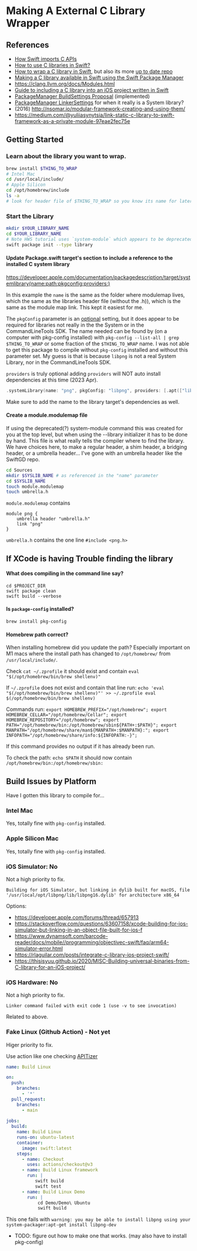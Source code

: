 
# Making A External C Library Wrapper

## References
- [How Swift imports C APIs](https://github.com/apple/swift/blob/main/docs/HowSwiftImportsCAPIs.md)
- [How to use C libraries in Swift?](https://theswiftdev.com/how-to-use-c-libraries-in-swift/)
-  [How to wrap a C library in Swift](https://www.hackingwithswift.com/articles/87/how-to-wrap-a-c-library-in-swift), but also its more [up to date repo](https://github.com/twostraws/SwiftGD)
- [Making a C library available in Swift using the Swift Package Manager](https://rderik.com/blog/making-a-c-library-available-in-swift-using-the-swift-package/)
- <https://clang.llvm.org/docs/Modules.html>
- [Guide to including a C library into an iOS project written in Swift](https://rlaguilar.com/posts/integrate-c-library-ios-project-swift/)
- [PackageManager BuildSettings Proposal](https://github.com/apple/swift-evolution/blob/main/proposals/0238-package-manager-build-settings.md) (implemented)
- [PackageManager LinkerSettings](https://developer.apple.com/documentation/packagedescription/linkersetting) for when it really is a System library? 
- (2016) http://nsomar.io/modular-framework-creating-and-using-them/
- https://medium.com/@yuliiasynytsia/link-static-c-library-to-swift-framework-as-a-private-module-97eae2fec75e



## Getting Started

### Learn about the library you want to wrap.

```zsh
brew install $THING_TO_WRAP 
# Intel Mac
cd /usr/local/include/
# Apple Silicon
cd /opt/homebrew/include
ls -a 
# look for header file of $THING_TO_WRAP so you know its name for later. 
```

### Start the Library 

```zsh
mkdir $YOUR_LIBRARY_NAME
cd $YOUR_LIBRARY_NAME
# Note HWS tutorial uses `system-module` which appears to be deprecated. 
swift package init --type library 
```

#### Update Package.swift target's section to include a reference to the installed C system library

<https://developer.apple.com/documentation/packagedescription/target/systemlibrary(name:path:pkgconfig:providers:)>

In this example the `name` is the same as the folder where modulemap lives, which the same as the libraries header file (without the .h)), which is the same as the module map link. This kept it easiest for me. 

The `pkgConfig` parameter is an [optional](https://developer.apple.com/documentation/packagedescription/target/systemlibrary(name:path:pkgconfig:providers:)) setting, but it does appear to be required for libraries not really in the the System or in the CommandLineTools SDK. The name needed can be found by (on a computer with pkg-config installed) with `pkg-config --list-all | grep $THING_TO_WRAP` or some fraction of the `$THING_TO_WRAP` name. I was not able to get this package to compile without `pkg-config` installed and without this parameter set. My guess is that is because `libpng` is not a real System Library, nor in the CommandLineTools SDK.

`providers` is truly optional adding `providers` will NOT auto install dependencies at this time (2023 Apr). 

```swift
.systemLibrary(name: "png", pkgConfig: "libpng", providers: [.apt(["libpng-dev"]), .brew(["libpng"])]),
```

Make sure to add the name to the library target's dependencies as well. 

#### Create a module.modulemap file

If using the deprecated(?) system-module command this was created for you at the top level, but when using the --library initializer it has to be done by hand. This file is what really tells the compiler where to find the library. We have choices here, to make a regular header, a shim header, a bridging header, or a umbrella header... I've gone with an umbrella header like the SwiftGD repo. 

```zsh
cd Sources
mkdir $SYSLIB_NAME # as referenced in the "name" parameter
cd $SYSLIB_NAME
touch module.modulemap
touch umbrella.h
```

`module.modulemap` contains

```
module png {
    umbrella header "umbrella.h"
    link "png"
}
```

`umbrella.h` contains the one line `#include <png.h>`


## If XCode is having Trouble finding the library

#### What does compiling in the command line say?

```
cd $PROJECT_DIR
swift package clean
swift build --verbose
```

#### Is `package-config` installed? 

`brew install pkg-config`

#### Homebrew path correct?

When installing homebrew did you update the path? Especially important on M1 macs where the install path has changed to `/opt/homebrew/` from `/usr/local/include/`. 

Check `cat ~/.zprofile` it should exist and contain `eval "$(/opt/homebrew/bin/brew shellenv)"`

If `~/.zprofile` does not exist and contain that line run:
    ```
    echo 'eval "$(/opt/homebrew/bin/brew shellenv)"' >> ~/.zprofile
    eval $(/opt/homebrew/bin/brew shellenv)
    ```

Commands run:
    ```
    export HOMEBREW_PREFIX="/opt/homebrew";
    export HOMEBREW_CELLAR="/opt/homebrew/Cellar";
    export HOMEBREW_REPOSITORY="/opt/homebrew";
    export PATH="/opt/homebrew/bin:/opt/homebrew/sbin${PATH+:$PATH}";
    export MANPATH="/opt/homebrew/share/man${MANPATH+:$MANPATH}:";
    export INFOPATH="/opt/homebrew/share/info:${INFOPATH:-}";
    ```

If this command provides no output if it has already been run. 

To check the path: `echo $PATH` it should now contain `/opt/homebrew/bin:/opt/homebrew/sbin:`

## Build Issues by Platform

Have I gotten this library to compile for... 

### Intel Mac

Yes, totally fine with `pkg-config` installed.

### Apple Silicon Mac

Yes, totally fine with `pkg-config` installed.

### iOS Simulator: No

Not a high priority to fix. 

```
Building for iOS Simulator, but linking in dylib built for macOS, file '/usr/local/opt/libpng/lib/libpng16.dylib' for architecture x86_64
```

Options:

- https://developer.apple.com/forums/thread/657913
- https://stackoverflow.com/questions/63607158/xcode-building-for-ios-simulator-but-linking-in-an-object-file-built-for-ios-f
- https://www.dynamsoft.com/barcode-reader/docs/mobile//programming/objectivec-swift/faq/arm64-simulator-error.html
- https://rlaguilar.com/posts/integrate-c-library-ios-project-swift/
- https://thisisyuu.github.io/2020/MISC-Building-universal-binaries-from-C-library-for-an-iOS-project/

### iOS Hardware: No

Not a high priority to fix. 

```Linker command failed with exit code 1 (use -v to see invocation)```

Related to above.

### Fake Linux (Github Action) - Not yet

Higer priority to fix. 

Use action like one checking [APITizer](https://github.com/carlynorama/APItizer/actions)

```yml
name: Build Linux

on:
  push:
    branches:
      - '*'
  pull_request:
    branches:
      - main
      
jobs:
  build:
    name: Build Linux
    runs-on: ubuntu-latest
    container:
      image: swift:latest
    steps:
      - name: Checkout
        uses: actions/checkout@v3
      - name: Build Linux framework
        run: |
           swift build
           swift test
      - name: Build Linux Demo
        run: |
            cd Demo/Demo\ Ubuntu
            swift build
```

This one fails with `warning: you may be able to install libpng using your system-packager:apt-get install libpng-dev`
- TODO: figure out how to make one that works. (may also have to install pkg-config)

